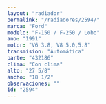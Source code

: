 ```yaml
---
layout: "radiador"
permalink: "/radiadores/2594/"
marca: "Ford"
modelo: "F-150 / F-250 / Lobo"
ano: "1991"
motor: "V6 3.8, V8 5.0,5.8"
transmision: "Automática"
parte: "432186"
clima: "Con clima"
alto: "27 5/8"
ancho: "18 1/2"
observaciones: ""
id: "2594"
---
```


